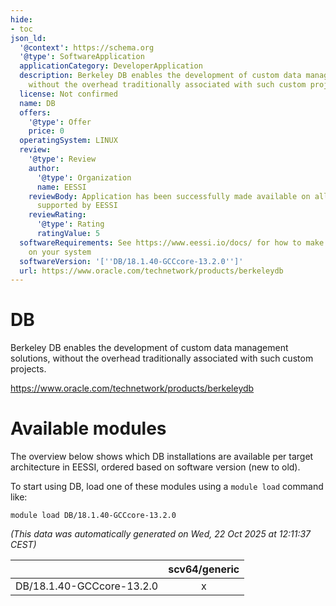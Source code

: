 ```yaml
---
hide:
- toc
json_ld:
  '@context': https://schema.org
  '@type': SoftwareApplication
  applicationCategory: DeveloperApplication
  description: Berkeley DB enables the development of custom data management solutions,
    without the overhead traditionally associated with such custom projects.
  license: Not confirmed
  name: DB
  offers:
    '@type': Offer
    price: 0
  operatingSystem: LINUX
  review:
    '@type': Review
    author:
      '@type': Organization
      name: EESSI
    reviewBody: Application has been successfully made available on all architectures
      supported by EESSI
    reviewRating:
      '@type': Rating
      ratingValue: 5
  softwareRequirements: See https://www.eessi.io/docs/ for how to make EESSI available
    on your system
  softwareVersion: '[''DB/18.1.40-GCCcore-13.2.0'']'
  url: https://www.oracle.com/technetwork/products/berkeleydb
---
```


DB
==


Berkeley DB enables the development of custom data management solutions, without the overhead traditionally associated with such custom projects.

https://www.oracle.com/technetwork/products/berkeleydb
# Available modules


The overview below shows which DB installations are available per target architecture in EESSI, ordered based on software version (new to old).

To start using DB, load one of these modules using a `module load` command like:

```shell
module load DB/18.1.40-GCCcore-13.2.0
```

*(This data was automatically generated on Wed, 22 Oct 2025 at 12:11:37 CEST)*

| |scv64/generic|
| :---: | :---: |
|DB/18.1.40-GCCcore-13.2.0|x|
